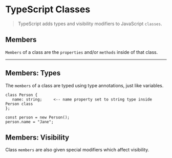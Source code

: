 # TypeScript Classes

> TypeScript adds types and visibility modifiers to JavaScript `classes`.

## Members

`Members` of a class are the `properties` and/or `methods` inside of that class.

---

## Members: Types

The `members` of a class are typed using type annotations, just like variables.

```
class Person {
   name: string;     <-- name property set to string type inside Person class
};

const person = new Person();
person.name = "Jane";
```

## Members: Visibility

Class `members` are also given special modifiers which affect visibility.

